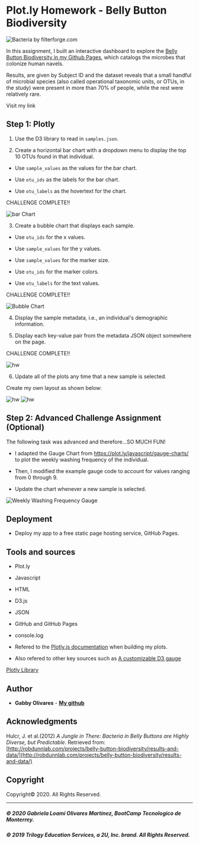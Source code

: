 # Plot.ly Homework - Belly Button Biodiversity

![Bacteria by filterforge.com](Images/2616410.gif)

In this assignment, I built an interactive dashboard to explore the [Belly Button Biodiversity in my Github Pages](https://gabbyolivares.github.io/Plotly-Challenge/), which catalogs the microbes that colonize human navels.

Results, are given by Subject ID and the dataset reveals that a small handful of microbial species (also called operational taxonomic units, or OTUs, in the study) were present in more than 70% of people, while the rest were relatively rare.

 Visit my link

## Step 1: Plotly

1. Use the D3 library to read in `samples.json`.

2. Create a horizontal bar chart with a dropdown menu to display the top 10 OTUs found in that individual.

* Use `sample_values` as the values for the bar chart.

* Use `otu_ids` as the labels for the bar chart.

* Use `otu_labels` as the hovertext for the chart.

CHALLENGE COMPLETE!!

  ![bar Chart](Output/barchart.png)

3. Create a bubble chart that displays each sample.

* Use `otu_ids` for the x values.

* Use `sample_values` for the y values.

* Use `sample_values` for the marker size.

* Use `otu_ids` for the marker colors.

* Use `otu_labels` for the text values.

CHALLENGE COMPLETE!!

![Bubble Chart](Output/bubblechart.png)

4. Display the sample metadata, i.e., an individual's demographic information.

5. Display each key-value pair from the metadata JSON object somewhere on the page.

CHALLENGE COMPLETE!!

![hw](Output/demoinfo.png)

6. Update all of the plots any time that a new sample is selected.

Create my own layout as shown below:

![hw](Output/bellybuttonDash1.png)
![hw](Output/bellybuttonDash2.png)

## Step 2: Advanced Challenge Assignment (Optional)

The following task was advanced and therefore...SO MUCH FUN!

* I adapted the Gauge Chart from <https://plot.ly/javascript/gauge-charts/> to plot the weekly washing frequency of the individual.

* Then, I modified the example gauge code to account for values ranging from 0 through 9.

* Update the chart whenever a new sample is selected.

![Weekly Washing Frequency Gauge](Output/gauge.png)

## Deployment

* Deploy my app to a free static page hosting service, GitHub Pages.

## Tools and sources

* Plot.ly
* Javascript
* HTML
* D3.js
* JSON
* GitHub and GitHub Pages
* console.log

* Refered to the [Plotly.js documentation](https://plot.ly/javascript/) when building my plots.

* Also refered to other key sources such as  [A customizable D3 gauge](https://oliverbinns.com/articles/D3js-gauge/)

 [Plotly Library](https://plotly.com/javascript/)


## Author

* **Gabby Olivares** - **[My github](https://github.com/GabbyOlivares "GitHub for Gabby Olivares")**

## Acknowledgments

Hulcr, J. et al.(2012) _A Jungle in There: Bacteria in Belly Buttons are Highly Diverse, but Predictable_. Retrieved from: [http://robdunnlab.com/projects/belly-button-biodiversity/results-and-data/](http://robdunnlab.com/projects/belly-button-biodiversity/results-and-data/)


## Copyright

Copyright:copyright: 2020. All Rights Reserved.

---

##### © 2020 Gabriela Loami Olivares Martinez, BootCamp Tecnologico de Monterrey.
##### © 2019 Trilogy Education Services, a 2U, Inc. brand. All Rights Reserved. 
